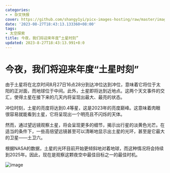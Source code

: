 ```yaml
---
categories:
- - 杂文快报
cover: https://github.com/shangy1yi/picx-images-hosting/raw/master/image.38fmnm0vf1o0.webp
date: '2023-08-27T18:43:13.133360+08:00'
tags:
- 太空探索
title: 今夜，我们将迎来年度“土星时刻”
updated: 2023-8-27T18:43:13.991+8:0
---
```

# 今夜，我们将迎来年度“土星时刻”

由于土星将在北京时间8月27日16点28分到达冲位达到冲位，意味着它将位于太阳的正对面，而地球位于中间。此外，土星即将达到近地点。这两个天文事件的交汇，使得土星在接下来的几天内将呈现出最大、最亮的状态。

冲位时刻，土星的亮度将达到0.4等星，这是2023年的亮度巅峰。这意味着肉眼很容易就能看到土星，它将呈现出一个明亮且不闪烁的天体。

然而，通过望远镜观察土星，将会呈现更多的细节，揭示出行星的淡黄色光芒。在适当的条件下，一些高倍望远镜甚至可以清晰地显示出土星的光环，甚至是它最大的卫星——土卫六。

根据NASA的数据，土星的光环目前开始更倾斜地对着地球，而这种情况将会持续到2025年。因此，现在是观察这颗夜空中最佳目标之一的最佳时机。


<img src="https://github.com/shangy1yi/picx-images-hosting/raw/master/image.3cfadnhsryq0.webp" alt="image" />
